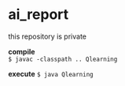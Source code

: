 # ai_report
this repository is private

**compile**  
`$ javac -classpath .. Qlearning`

**execute**
`$ java Qlearning`
